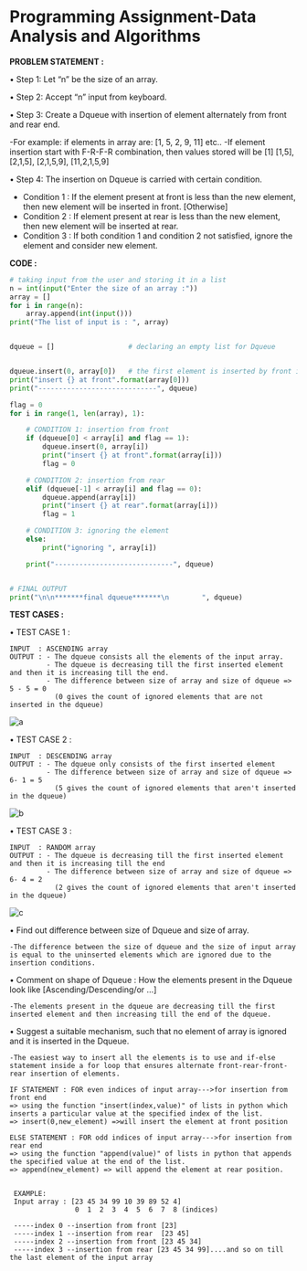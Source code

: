 
# Programming Assignment-Data Analysis and Algorithms 

**PROBLEM STATEMENT :**

• Step 1: Let “n” be the size of an array.

• Step 2: Accept “n” input from keyboard.

• Step 3: Create a Dqueue with insertion of element alternately from front and rear end. 
          
  -For example: if elements in array are: [1, 5, 2, 9, 11] etc..
  -If element insertion start with F-R-F-R combination, then values stored will be [1] [1,5], [2,1,5], [2,1,5,9], [11,2,1,5,9]
          
        
• Step 4: The insertion on Dqueue is carried with certain condition.
                      
  - Condition 1 : If the element present at front is less than the new element, then new element will be inserted in front. [Otherwise]
  - Condition 2 : If element present at rear is less than the new element, then new element will be inserted at rear.
  - Condition 3 : If both condition 1 and condition 2 not satisfied, ignore the element and consider new element.


**CODE :**
```py
# taking input from the user and storing it in a list
n = int(input("Enter the size of an array :"))
array = []
for i in range(n):
    array.append(int(input()))
print("The list of input is : ", array)


dqueue = []                  # declaring an empty list for Dqueue


dqueue.insert(0, array[0])   # the first element is inserted by front in the dqueue
print("insert {} at front".format(array[0]))
print("-----------------------------", dqueue)

flag = 0
for i in range(1, len(array), 1):

    # CONDITION 1: insertion from front
    if (dqueue[0] < array[i] and flag == 1):
        dqueue.insert(0, array[i])
        print("insert {} at front".format(array[i]))
        flag = 0

    # CONDITION 2: insertion from rear
    elif (dqueue[-1] < array[i] and flag == 0):
        dqueue.append(array[i])
        print("insert {} at rear".format(array[i]))
        flag = 1

    # CONDITION 3: ignoring the element
    else:
        print("ignoring ", array[i])

    print("-----------------------------", dqueue)


# FINAL OUTPUT
print("\n\n*******final dqueue*******\n        ", dqueue)
```

**TEST CASES :**

• TEST CASE 1 : 
                     
    INPUT  : ASCENDING array
    OUTPUT : - The dqueue consists all the elements of the input array.
             - The dqueue is decreasing till the first inserted element and then it is increasing till the end.
             - The difference between size of array and size of dqueue => 5 - 5 = 0 
               (0 gives the count of ignored elements that are not inserted in the dqueue)

  ![a](https://user-images.githubusercontent.com/113937257/202613187-286ad68f-adc7-4e85-b833-1dea59a2e3b3.png)


• TEST CASE 2 : 

    INPUT  : DESCENDING array
    OUTPUT : - The dqueue only consists of the first inserted element
             - The difference between size of array and size of dqueue =>  6- 1 = 5 
               (5 gives the count of ignored elements that aren't inserted in the dqueue)

  ![b](https://user-images.githubusercontent.com/113937257/202613254-224f1354-98cf-4777-abdf-50ce685b31f8.png)


• TEST CASE 3 :

    INPUT  : RANDOM array
    OUTPUT : - The dqueue is decreasing till the first inserted element and then it is increasing till the end
             - The difference between size of array and size of dqueue =>  6- 4 = 2 
               (2 gives the count of ignored elements that aren't inserted in the dqueue)

  ![c](https://user-images.githubusercontent.com/113937257/202613273-4075a0ec-49a9-4d4f-824e-fdbe80061e4e.png)
  
  
  
• Find out difference between size of Dqueue and size of array. 
             
    -The difference between the size of dqueue and the size of input array is equal to the uninserted elements which are ignored due to the insertion conditions.

• Comment on shape of Dqueue : How the elements present in the Dqueue look like [Ascending/Descending/or …]
    
    -The elements present in the dqueue are decreasing till the first inserted element and then increasing till the end of the dqueue.

• Suggest a suitable mechanism, such that no element of array is ignored and it is inserted in the Dqueue.

    -The easiest way to insert all the elements is to use and if-else statement inside a for loop that ensures alternate front-rear-front-rear insertion of elements.
    
    IF STATEMENT : FOR even indices of input array--->for insertion from front end
    => using the function "insert(index,value)" of lists in python which inserts a particular value at the specified index of the list.
    => insert(0,new_element) =>will insert the element at front position
                
    ELSE STATEMENT : FOR odd indices of input array--->for insertion from rear end
    => using the function "append(value)" of lists in python that appends the specified value at the end of the list.
    => append(new_element) => will append the element at rear position.
       
       
     EXAMPLE:
     Input array : [23 45 34 99 10 39 89 52 4]
                    0  1  2  3  4  5  6  7  8 (indices)
                    
     -----index 0 --insertion from front [23]
     -----index 1 --insertion from rear  [23 45]
     -----index 2 --insertion from front [23 45 34]
     -----index 3 --insertion from rear [23 45 34 99]....and so on till the last element of the input array
     
                

